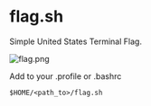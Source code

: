 # flag.sh
Simple United States Terminal Flag.  
  
![flag.png](https://github.com/woodyk/flag.sh/blob/main/flag.png?raw=true)  
  
Add to your .profile or .bashrc 
```
$HOME/<path_to>/flag.sh
```
